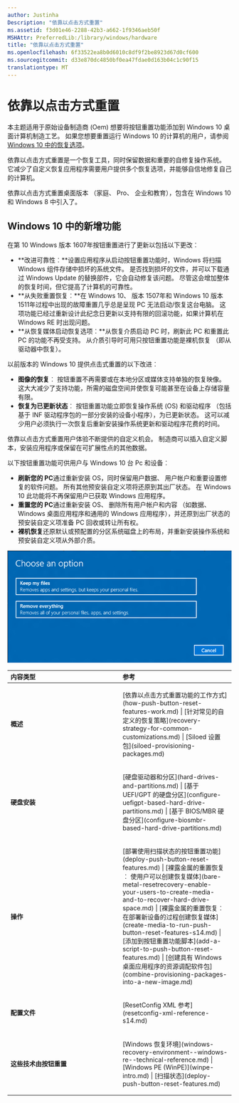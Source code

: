 ```yaml
---
author: Justinha
Description: "依靠以点击方式重置"
ms.assetid: f3d01e46-2288-42b3-a662-1f9346aeb50f
MSHAttr: PreferredLib:/library/windows/hardware
title: "依靠以点击方式重置"
ms.openlocfilehash: 6f33522ea8b0d6010c8df9f2be8923d67d0cf600
ms.sourcegitcommit: d33e870dc4850bf0ea47fdae0d163b04c1c90f15
translationtype: MT
---
```

# <a name="push-button-reset"></a>依靠以点击方式重置

本主题适用于原始设备制造商 (Oem) 想要将按钮重置功能添加到 Windows 10 桌面计算机制造工艺。 如果您想要重置运行 Windows 10 的计算机的用户，请参阅[Windows 10 中的恢复选项](http://windows.microsoft.com/en-us/windows-10/windows-10-recovery-options)。

依靠以点击方式重置是一个恢复工具，同时保留数据和重要的自修复操作系统。 它减少了自定义恢复应用程序需要用户提供多个恢复选项，并能够自信地修复自己的计算机。

依靠以点击方式重置桌面版本 （家庭、 Pro、 企业和教育），包含在 Windows 10 和 Windows 8 中引入了。

## <a name="whats-new-for-windows-10"></a>Windows 10 中的新增功能

在第 10 Windows 版本 1607年按钮重置进行了更新以包括以下更改︰

-   **改进可靠性︰**设置应用程序从启动按钮重置功能时，Windows 将扫描 Windows 组件存储中损坏的系统文件。 是否找到损坏的文件，并可以下载通过 Windows Update 的替换部件，它会自动修复该问题。 尽管这会增加整体的恢复时间，但它提高了计算机的可靠性。
-   **从失败重置恢复︰**在 Windows 10、 版本 1507年和 Windows 10 版本 1511年过程中出现的故障重置几乎总是呈现 PC 无法启动/恢复这台电脑。 这项功能已经过重新设计此纪念日更新以支持有限的回滚功能，如果计算机在 Windows RE 时出现问题。
-   **从恢复媒体启动恢复选项︰**从恢复介质启动 PC 时，刷新此 PC 和重置此 PC 的功能不再受支持。 从介质引导时可用只按钮重置功能是裸机恢复 （即从驱动器中恢复）。

以前版本的 Windows 10 提供点击式重置的以下改进︰

-   **图像的恢复**︰ 按钮重置不再需要或在本地分区或媒体支持单独的恢复映像。 这大大减少了支持功能，所需的磁盘空间并使恢复可能甚至在设备上存储容量有限。
-   **恢复为已更新状态**︰ 按钮重置功能立即恢复操作系统 (OS) 和驱动程序 （包括基于 INF 驱动程序包的一部分安装的设备小程序），为已更新状态。 这可以减少用户必须执行一次恢复后重新安装操作系统更新和驱动程序花费的时间。

依靠以点击方式重置用户体验不断提供的自定义机会。 制造商可以插入自定义脚本，安装应用程序或保留在可扩展性点的其他数据。

以下按钮重置功能可供用户与 Windows 10 台 Pc 和设备︰

-   **刷新您的 PC**通过重新安装 OS，同时保留用户数据、 用户帐户和重要设置修复的软件问题。 所有其他预安装自定义项将还原到其出厂状态。 在 Windows 10 此功能将不再保留用户已获取 Windows 应用程序。
-   **重置您的 PC**通过重新安装 OS、 删除所有用户帐户和内容 （如数据、 Windows 桌面应用程序和通用的 Windows 应用程序），并还原到出厂状态的预安装自定义项准备 PC 回收或转让所有权。
-   **裸机恢复**还原默认或预配置的分区系统磁盘上的布局，并重新安装操作系统和预安装自定义项从外部介质。

![屏幕抓图显示了选项︰ 保留我的文件，或者移除所有内容](images/dep-winre-pbr.png)

<table>
<colgroup>
<col width="50%" />
<col width="50%" />
</colgroup>
<thead>
<tr class="header">
<th align="left">内容类型</th>
<th align="left">参考</th>
</tr>
</thead>
<tbody>
<tr class="odd">
<td align="left"><p><strong>概述</strong></p></td>
<td align="left"><p>[依靠以点击方式重置功能的工作方式](how-push-button-reset-features-work.md) | [针对常见的自定义的恢复策略](recovery-strategy-for-common-customizations.md) | [Siloed 设置包](siloed-provisioning-packages.md) </p></td>
</tr>
<tr class="even">
<td align="left"><p><strong>硬盘安装</strong></p></td>
<td align="left"><p>[硬盘驱动器和分区](hard-drives-and-partitions.md) | [基于 UEFI/GPT 的硬盘分区](configure-uefigpt-based-hard-drive-partitions.md) | [基于 BIOS/MBR 硬盘分区](configure-biosmbr-based-hard-drive-partitions.md)</p></td>
</tr>
<tr class="odd">
<td align="left"><p><strong>操作</strong></p></td>
<td align="left"><p>[部署使用扫描状态的按钮重置功能](deploy-push-button-reset-features.md) | [裸露金属的重置恢复︰ 使用户可以创建恢复媒体](bare-metal-resetrecovery-enable-your-users-to-create-media-and-to-recover-hard-drive-space.md) | [裸露金属的重置恢复︰ 在部署新设备的过程创建恢复媒体](create-media-to-run-push-button-reset-features-s14.md) | [添加到按钮重置功能脚本](add-a-script-to-push-button-reset-features.md) | [创建具有 Windows 桌面应用程序的资源调配软件包](combine-provisioning-packages-into-a-new-image.md) </p></td>
</tr>
<tr class="even">
<td align="left"><p><strong>配置文件</strong></p></td>
<td align="left"><p>[ResetConfig XML 参考](resetconfig-xml-reference-s14.md)</p></td>
</tr>
<tr class="odd">
<td align="left"><p><strong>这些技术由按钮重置</strong></p></td>
<td align="left"><p>[Windows 恢复环境](windows-recovery-environment--windows-re--technical-reference.md) | [Windows PE (WinPE)](winpe-intro.md) | [扫描状态](deploy-push-button-reset-features.md)</p></td>
</tr>
</tbody>
</table>

 

 

 





